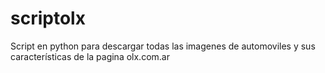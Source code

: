 # scriptolx
Script en python para descargar todas las imagenes de automoviles y sus características de la pagina olx.com.ar
